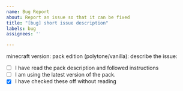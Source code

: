 ```yaml
---
name: Bug Report
about: Report an issue so that it can be fixed
title: "[bug] short issue description"
labels: bug
assignees: ''

---
```


minecraft version:
pack edition (polytone/vanilla):
describe the issue:

- [ ] I have read the pack description and followed instructions
- [ ] I am using the latest version of the pack.
- [x] I have checked these off without reading

